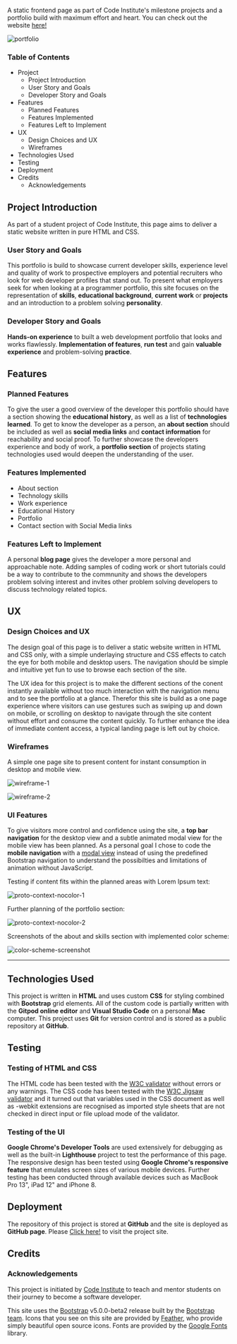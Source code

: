 A static frontend page as part of Code Institute's milestone projects and a portfolio build with maximum effort and heart. You can check out the website [here!](https://theodorcodes.github.io/milestone-project-1/) 

![portfolio](/assets/images/portfolio.png)

### Table of Contents

- Project
    - Project Introduction
    - User Story and Goals
    - Developer Story and Goals
- Features
    -   Planned Features
    -   Features Implemented
    -   Features Left to Implement
- UX
    -   Design Choices and UX
    -   Wireframes
- Technologies Used
- Testing
- Deployment
- Credits
    -   Acknowledgements

## Project Introduction

As part of a student project of Code Institute, this page aims to deliver a static website written in pure HTML and CSS. 

### User Story and Goals

This portfolio is build to showcase current developer skills, experience level and quality of work to prospective employers and potential recruiters who look for web developer profiles that stand out. To present what employers seek for when looking at a programmer portfolio, this site focuses on the representation of **skills**, **educational background**, **current work** or **projects** and an introduction to a problem solving **personality**.

### Developer Story and Goals

**Hands-on experience** to built a web development portfolio that looks and works flawlessly. **Implementation of features**, **run test** and gain **valuable experience** and problem-solving **practice**.

## Features

### Planned Features

To give the user a good overview of the developer this portfolio should have a section showing the **educational history**, as well as a list of **technologies learned**. To get to know the developer as a person, an **about section** should be included as well as **social media links** and **contact information** for reachability and social proof. To further showcase the developers experience and body of work, a **portfolio section** of projects stating technologies used would deepen the understanding of the user.

### Features Implemented

- About section
- Technology skills
- Work experience
- Educational History
- Portfolio
- Contact section with Social Media links

### Features Left to Implement

 A personal **blog page** gives the developer a more personal and approachable note. Adding samples of coding work or short tutorials could be a way to contribute to the commnunity and shows the developers problem solving interest and invites other problem solving developers to discuss technology related topics.

## UX

### Design Choices and UX

The design goal of this page is to deliver a static website written in HTML and CSS only, with a simple underlaying structure and CSS effects to catch the eye for both mobile and desktop users. The navigation should be simple and intuitive yet fun to use to browse each section of the site. 

The UX idea for this project is to make the different sections of the conent instantly available without too much interaction with the navigation menu and to see the portfolio at a glance. Therefor this site is build as a one page experience where visitors can use gestures such as swiping up and down on mobile, or scrolling on desktop to navigate through the site content without effort and consume the content quickly. To further enhance the idea of immediate content access, a typical landing page is left out by choice. 



### Wireframes

A simple one page site to present content for instant consumption in desktop and mobile view.

![wireframe-1](/assets/images/wireframe-1.png)

![wireframe-2](/assets/images/wireframe-2.png)



### UI Features

To give visitors more control and confidence using the site, a **top bar navigation** for the desktop view and a subtle animated modal view for the mobile view has been planned. As a personal goal I chose to code the **mobile navigation** with a [modal view](https://www.w3schools.com/cssref/tryit.asp?filename=trycss3_target_modal ) instead of using the predefined Bootstrap navigation to understand the possibilties and limitations of animation without JavaScript.

Testing if content fits within the planned areas with Lorem Ipsum text:

![proto-context-nocolor-1](/assets/images/proto-context-nocolor-1.png)

Further planning of the portfolio section:

![proto-context-nocolor-2](/assets/images/proto-context-nocolor-2.png)

Screenshots of the about and skills section with implemented color scheme:

![color-scheme-screenshot](/assets/images/color-scheme-screenshot.png)



---

## Technologies Used

This project is written in **HTML** and uses custom **CSS** for styling combined with **Bootstrap** grid elements. 
All of the custom code is partially written with the **Gitpod online editor** and **Visual Studio Code** on a personal **Mac** computer. This project uses **Git** for version control and is stored as a public repository at **GitHub**. 

## Testing

### Testing of HTML and CSS
The HTML code has been tested with the [W3C validator](https://validator.w3.org/) without errors or any warnings. The CSS code has been tested with the [W3C Jigsaw validator](https://jigsaw.w3.org/) and it turned out that variables used in the CSS document as well as -webkit extensions are recognised as imported style sheets that are not checked in direct input or file upload mode of the validator.

### Testing of the UI
**Google Chrome's Developer Tools** are used extensively for debugging as well as the built-in **Lighthouse** project to test the performance of this page. The responsive design has been tested using **Google Chrome's responsive feature** that emulates screen sizes of various mobile devices. Further testing has been conducted through available devices such as MacBook Pro 13", iPad 12" and iPhone 8. 

## Deployment

The repository of this project is stored at **GitHub** and the site is deployed as **GitHub page**. Please <a href="https://theodorcodes.github.io/milestone-project-1/" target="_blank">Click here!</a> to visit the project site.

## Credits

### Acknowledgements

This project is initiated by [Code Institute](https://codeinstitute.net/) to teach and mentor students on their journey to become a software developer.

This site uses the [Bootstrap](https://getbootstrap.com/) v5.0.0-beta2 release built by the [Bootstrap team](https://getbootstrap.com/docs/5.0/about/team/).
Icons that you see on this site are provided by [Feather](https://feathericons.com/), who provide simply beautiful open source icons.
Fonts are provided by the [Google Fonts](https://fonts.google.com/) library.


